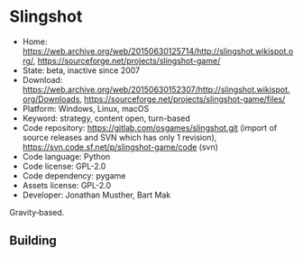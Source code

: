 # Slingshot

- Home: https://web.archive.org/web/20150630125714/http://slingshot.wikispot.org/, https://sourceforge.net/projects/slingshot-game/
- State: beta, inactive since 2007
- Download: https://web.archive.org/web/20150630152307/http://slingshot.wikispot.org/Downloads, https://sourceforge.net/projects/slingshot-game/files/
- Platform: Windows, Linux, macOS
- Keyword: strategy, content open, turn-based
- Code repository: https://gitlab.com/osgames/slingshot.git (import of source releases and SVN which has only 1 revision), https://svn.code.sf.net/p/slingshot-game/code (svn)
- Code language: Python
- Code license: GPL-2.0
- Code dependency: pygame
- Assets license: GPL-2.0
- Developer: Jonathan Musther, Bart Mak

Gravity‐based.

## Building
